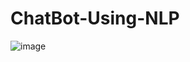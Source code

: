 # ChatBot-Using-NLP
![image](https://user-images.githubusercontent.com/91002702/216334281-c474696c-ead9-41cb-8c37-41d5703edb1b.png)
